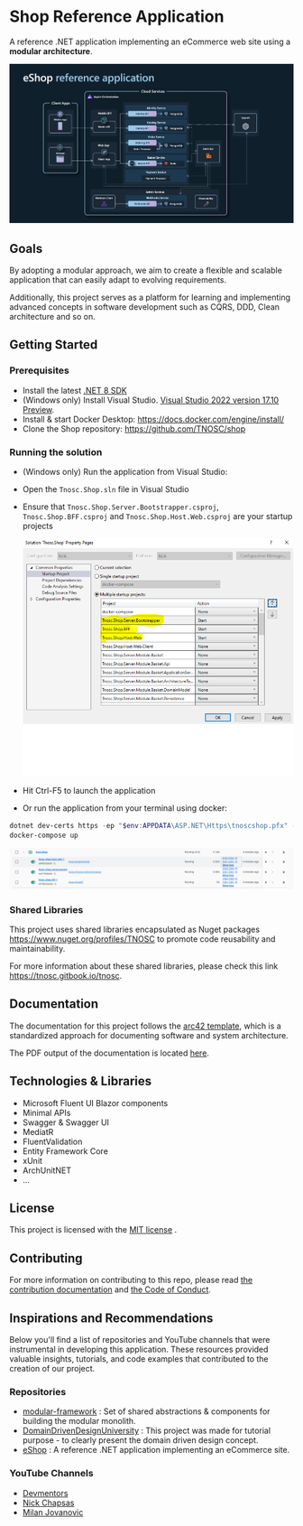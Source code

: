 # Shop Reference Application

A reference .NET application implementing an eCommerce web site using a **modular architecture**.

![eShop Reference Application architecture diagram](./docs/src/images/eshop_architecture.png)

## Goals
 By adopting a modular approach, we aim to create a flexible and scalable application that can easily adapt to evolving requirements. 
 
 Additionally, this project serves as a platform for learning and implementing advanced concepts in software development such as CQRS, DDD, Clean architecture and so on.



## Getting Started

### Prerequisites

- Install the latest [.NET 8 SDK](https://github.com/dotnet/installer#installers-and-binaries)
- (Windows only) Install Visual Studio. [Visual Studio 2022 version 17.10 Preview](https://visualstudio.microsoft.com/vs/preview/).
- Install & start Docker Desktop:  https://docs.docker.com/engine/install/
- Clone the Shop repository: https://github.com/TNOSC/shop

### Running the solution

* (Windows only) Run the application from Visual Studio:
 - Open the `Tnosc.Shop.sln` file in Visual Studio
 - Ensure that `Tnosc.Shop.Server.Bootstrapper.csproj`, `Tnosc.Shop.BFF.csproj` and `Tnosc.Shop.Host.Web.csproj` are your startup projects
	
	![startup projects](./docs/src/images/startup-project.PNG)
 - Hit Ctrl-F5 to launch the application 

* Or run the application from your terminal using docker:
```powershell
dotnet dev-certs https -ep "$env:APPDATA\ASP.NET\Https\tnoscshop.pfx" -p tnosc --trust
docker-compose up
```
![startup projects](./docs/src/images/docker-compose.PNG)

### Shared Libraries

This project uses shared libraries encapsulated as Nuget packages https://www.nuget.org/profiles/TNOSC to promote code reusability and maintainability.

For more information about these shared libraries, please check this link https://tnosc.gitbook.io/tnosc.

## Documentation

The documentation for this project follows the [arc42 template](https://arc42.org/overview), which is a standardized approach for documenting software and system architecture. 

The PDF output of the documentation is located [here](./docs/build/pdf/arc42/arc42.pdf).

## Technologies & Libraries

- Microsoft Fluent UI Blazor components
- Minimal APIs
- Swagger & Swagger UI
- MediatR
- FluentValidation
- Entity Framework Core
- xUnit
- ArchUnitNET
- ...

## License
This project is licensed with the [MIT license](./LICENSE.txt) .

## Contributing

For more information on contributing to this repo, please read [the contribution documentation](./CONTRIBUTING.md) and [the Code of Conduct](CODE-OF-CONDUCT.md).

## Inspirations and Recommendations

 Below you'll find a list of repositories and YouTube channels that were instrumental in developing this application. These resources provided valuable insights, tutorials, and code examples that contributed to the creation of our project.

### Repositories
- [modular-framework](https://github.com/devmentors/modular-framework) : Set of shared abstractions & components for building the modular monolith.
- [DomainDrivenDesignUniversity](https://github.com/dr-marek-jaskula/DomainDrivenDesignUniversity) : This project was made for tutorial purpose - to clearly present the domain driven design concept.
- [eShop](https://github.com/dotnet/eShop) : A reference .NET application implementing an eCommerce site.

### YouTube Channels
- [Devmentors](https://www.youtube.com/@DevMentorsEN)
- [Nick Chapsas](https://www.youtube.com/@nickchapsas)
- [Milan Jovanovic](https://www.youtube.com/@MilanJovanovicTech)
